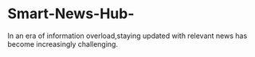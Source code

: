 # Smart-News-Hub-
In an era of information overload,staying updated with relevant news has become increasingly challenging.
            

